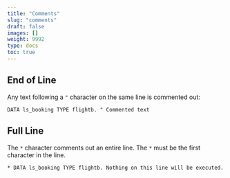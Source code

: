 ```yaml
---
title: "Comments"
slug: "comments"
draft: false
images: []
weight: 9992
type: docs
toc: true
---
```


## End of Line
Any text following a `"` character on the same line is commented out:

    DATA ls_booking TYPE flightb. " Commented text

## Full Line
The `*` character comments out an entire line. The `*` must be the first character in the line.

    * DATA ls_booking TYPE flightb. Nothing on this line will be executed.

